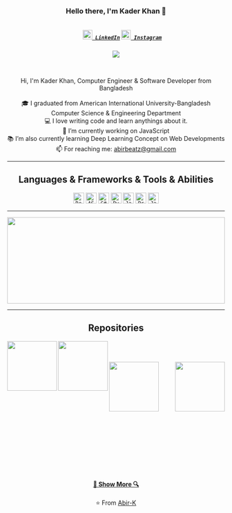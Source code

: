 <h3 align="center">Hello there, I'm Kader Khan 👋</h3>
<h5 align="center">
  <code>
    <a href="https://www.linkedin.com/in/abir-k/" title="LinkedIn"><img width="22" src="https://github.com/zumrudu-anka/zumrudu-anka/blob/master/images/linkedin.svg"> LinkedIn</a></code>
  <code><a href="https://www.instagram.com/beatz_unofficial/?hl=en" title="Instagram Profile"><img width="22" src="https://github.com/zumrudu-anka/zumrudu-anka/blob/master/images/instagram.svg"> Instagram</a></code>
</h5>
<p align="center">
<img align="" src="https://github.com/rajput2107/rajput2107/blob/master/Assets/Developer.gif"/>
  </p>
<br>
<p align="center">
  Hi, I'm Kader Khan, Computer Engineer & Software Developer from Bangladesh
  <br>
  <br>
  🎓 I graduated from American International University-Bangladesh Computer Science & Engineering Department
  <br>
  💻 I love writing code and learn anythings about it.
  <br>
  🔬 I’m currently working on JavaScript
  <br>
  📚 I’m also currently learning Deep Learning Concept on Web Developments
  <br>
  📫 For reaching me: <a href="mailto: abirbeatz@gmail.com">abirbeatz@gmail.com</a>
</p>

<hr>

<h2 align="center">Languages & Frameworks & Tools & Abilities</h2>

<p align="center">
  <code><img title="React" height="25" src="https://github.com/zumrudu-anka/zumrudu-anka/blob/master/images/react-original.svg"></code>
  <code><img title="ASP .NET MVC" height="25" src="https://github.com/zumrudu-anka/zumrudu-anka/blob/master/images/aspnetmvc.png"></code>
  <code><img title="C#" height="25" src="https://github.com/zumrudu-anka/zumrudu-anka/blob/master/images/cSharp.svg"></code>
  <code><img title="Python" height="25" src="https://github.com/zumrudu-anka/zumrudu-anka/blob/master/images/python-original.svg"></code>
  <code><img title="Javascript" height="25" src="https://github.com/zumrudu-anka/zumrudu-anka/blob/master/images/javascript.svg"></code>
  <code><img title="Problem Solving" height="25" src="https://github.com/zumrudu-anka/zumrudu-anka/blob/master/images/problemSolving.png"></code>
  <code><img title="Java" height="25" src="https://github.com/zumrudu-anka/zumrudu-anka/blob/master/images/java-original.svg"></code>
</p>

<hr>

<a href="https://github.com/anuraghazra/github-readme-stats" title="Go to Source"><img width="100%" height="200" src="https://github-readme-stats.vercel.app/api?username=Abir-K&show_icons=true&theme=gotham"></a>

<hr>

<h2 align="center">Repositories</h2>

<p width="100%" align="center">
  <a align="left" href="https://github.com/Abir-K/Emotionotes_MERN" title="Emotionotes"><img align="left" height="115" src="https://github-readme-stats.vercel.app/api/pin/?username=Abir-K&repo=Emotionotes_MERN&theme=gotham"></a>
   <a align="left" href="https://github.com/Abir-K/Digital-Notebook" title="Digital NoteBook"><img align="left" height="115" src="https://github-readme-stats.vercel.app/api/pin/?username=Abir-K&repo=Digital-Notebook&theme=gotham"></a>
</p>
<br><br>
<p width="100%" align="center">
  <a align="left" href="https://github.com/Abir-K/Sample-Project-WebTech" title="Travel & Tourism Web Application"><img align="left" height="115" src="https://github-readme-stats.vercel.app/api/pin/?username=Abir-K&repo=Sample-Project-WebTech&theme=gotham"></a>
  <a align="right" href="https://github.com/Abir-K/Medicine-Shop-Management-System" title="Medicine Shop Management"><img align="right" height="115" src="https://github-readme-stats.vercel.app/api/pin/?username=Abir-K&repo=Medicine-Shop-Management-System&theme=gotham"></a>
</p>
<br><br>
<br><br><br><br><br><br><br><br><br><br><br><br><br>
<h4 align="center"><a href="https://github.com/Abir-K?tab=repositories" title="Show Repositories">🔎 Show More 🔍</a></h4>

<p align = "center">
    ⭐️ From <a href="https://github.com/Abir-K">Abir-K</a>
</p>
